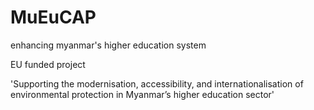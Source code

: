 # MuEuCAP
enhancing myanmar's higher education system

EU funded project 

'Supporting the modernisation, accessibility, and internationalisation of environmental protection in Myanmar’s higher education sector'
